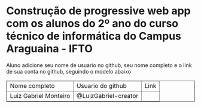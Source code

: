 <h1><b> Construção de progressive web app com os alunos do 2º ano do curso técnico de informática do Campus Araguaina - IFTO </b></h1>

Aluno adicione seu nome de usuario no github, seu nome completo e o link de sua conta no github, seguindo o modelo abaixo

<TABLE BORDER=1>
<TR>
<TD>Nome completo </TD> 
<TD>Usuario do github </TD>
<TD>Link</TD>
</TR> 
<TR> 
<TD> Luiz Gabriel Monteiro </TD>
<TD> @LuizGabriel-creator </TD>
<TD> <a href="https://github.com/iurygdeoliveira"> </a></TD>
<TR> 
</TABLE>
